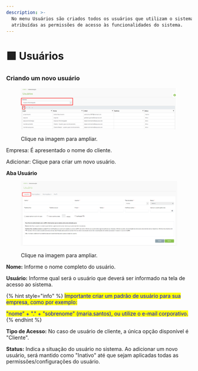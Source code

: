 ```yaml
---
description: >-
  No menu Usuários são criados todos os usuários que utilizam o sistema ArqGED e
  atribuídas as permissões de acesso às funcionalidades do sistema.
---
```


# 🟩 Usuários

### Criando um novo usuário

<figure><img src="../.gitbook/assets/image.png" alt=""><figcaption><p>Clique na imagem para ampliar.</p></figcaption></figure>

Empresa: É apresentado o nome do cliente.

Adicionar: Clique para criar um novo usuário.

**Aba Usuário**

<figure><img src="../.gitbook/assets/image (1).png" alt=""><figcaption><p>Clique na imagem para ampliar.</p></figcaption></figure>

**Nome:** Informe o nome completo do usuário.

**Usuário:** Informe qual será o usuário que deverá ser informado na tela de acesso ao sistema.

{% hint style="info" %}
<mark style="color:blue;">Importante criar um padrão de usuário para sua empresa, como por exemplo:</mark>

<mark style="color:blue;">"nome" + "." + "sobrenome" (maria.santos), ou utilize o e-mail corporativo.</mark>
{% endhint %}

**Tipo de Acesso:** No caso de usuário de cliente, a única opção disponível é "Cliente".

**Status:** Indica a situação do usuário no sistema. Ao adicionar um novo usuário, será mantido como "Inativo" até que sejam aplicadas todas as permissões/configurações do usuário.
